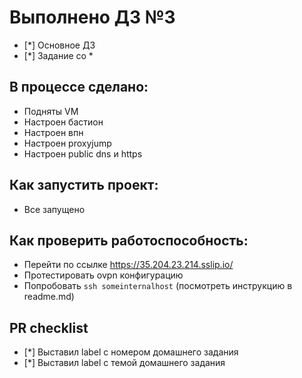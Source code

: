 # Выполнено ДЗ №3
 - [*] Основное ДЗ
 - [*] Задание со *

## В процессе сделано:
 - Подняты VM
 - Настроен бастион
 - Настроен впн
 - Настроен proxyjump
 - Настроен public dns и https

## Как запустить проект:
 - Все запущено

## Как проверить работоспособность:
 - Перейти по ссылке https://35.204.23.214.sslip.io/
 - Протестировать ovpn конфигурацию
 - Попробовать `ssh someinternalhost` (посмотреть инструкцию в readme.md)

## PR checklist
 - [*] Выставил label с номером домашнего задания
 - [*] Выставил label с темой домашнего задания
